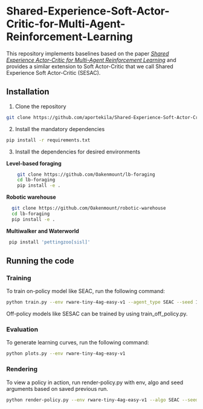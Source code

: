 # Shared-Experience-Soft-Actor-Critic-for-Multi-Agent-Reinforcement-Learning

This repository implements baselines based on the paper [_Shared Experience Actor-Critic for Multi-Agent Reinforcement
Learning_](https://arxiv.org/abs/2006.07169) and provides a similar extension to Soft Actor-Critic that we call Shared
Experience Soft Actor-Critic (SESAC).

## Installation

1. Clone the repository

```bash
git clone https://github.com/aportekila/Shared-Experience-Soft-Actor-Critic-for-Multi-Agent-Reinforcement-Learning/tree/episodic
```

2. Install the mandatory dependencies

```bash
pip install -r requirements.txt
```

3. Install the dependencies for desired environments

**Level-based foraging**

```bash
    git clone https://github.com/Oakenmount/lb-foraging
    cd lb-foraging
    pip install -e .
  ```

**Robotic warehouse**

  ```bash
    git clone https://github.com/Oakenmount/robotic-warehouse
    cd lb-foraging
    pip install -e .
  ```

**Multiwalker and Waterworld**

  ```bash  
   pip install 'pettingzoo[sisl]'
   ```

## Running the code

### Training

To train on-policy model like SEAC, run the following command:

```bash
python train.py --env rware-tiny-4ag-easy-v1 --agent_type SEAC --seed 137
```

Off-policy models like SESAC can be trained by using train_off_policy.py.

### Evaluation

To generate learning curves, run the following command:

```bash
python plots.py --env rware-tiny-4ag-easy-v1
```

### Rendering

To view a policy in action, run render-policy.py with env, algo and seed arguments based on saved previous run.

```bash
python render-policy.py --env rware-tiny-4ag-easy-v1 --algo SEAC --seed 137
```
